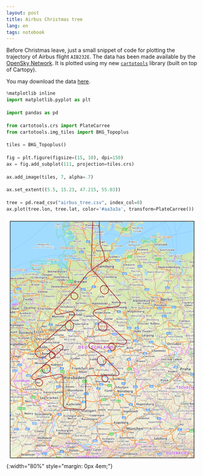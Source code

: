 ```yaml
---
layout: post
title: Airbus Christmas tree
lang: en
tags: notebook
---
```


Before Christmas leave, just a small snippet of code for plotting the trajectory of Airbus flight `AIB232E`. The data has been made available by the [OpenSky Network](https://opensky-network.org). It is plotted using my new [`cartotools`](https://github.com/xoolive/cartotools) library (built on top of Cartopy).

You may download the data [here](https://opensky-network.org/datasets/states/airbus_tree.csv).

```python
%matplotlib inline
import matplotlib.pyplot as plt

import pandas as pd

from cartotools.crs import PlateCarree
from cartotools.img_tiles import BKG_Topoplus

tiles = BKG_Topoplus()

fig = plt.figure(figsize=(15, 10), dpi=150)
ax = fig.add_subplot(111, projection=tiles.crs)

ax.add_image(tiles, 7, alpha=.7)

ax.set_extent((5.5, 15.23, 47.215, 55.03))

tree = pd.read_csv("airbus_tree.csv", index_col=0)
ax.plot(tree.lon, tree.lat, color='#aa3a3a', transform=PlateCarree())
```


![png](/images/airbus_tree.png){:width="80%" style="margin: 0px 4em;"}

